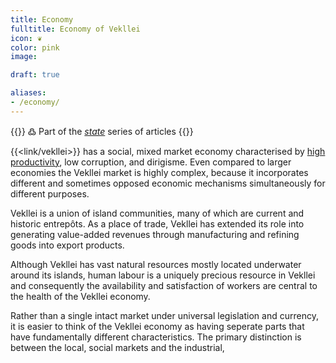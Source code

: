 ```yaml
---
title: Economy
fulltitle: Economy of Vekllei
icon: ❦
color: pink
image:

draft: true

aliases:
- /economy/
---
```

{{<note>}}
߷ Part of the *[state](/state/)* series of articles
{{</note>}}

{{<link/vekllei>}} has a social, mixed market economy characterised by [high productivity](/bulletin/productivity/), low corruption, and dirigisme. Even compared to larger economies the Vekllei market is highly complex, because it incorporates different and sometimes opposed economic mechanisms simultaneously for different purposes.

Vekllei is a union of island communities, many of which are current and historic entrepôts. As a place of trade, Vekllei has extended its role into generating value-added revenues through manufacturing and refining goods into export products.

Although Vekllei has vast natural resources mostly located underwater around its islands, human labour is a uniquely precious resource in Vekllei and consequently the availability and satisfaction of workers are central to the health of the Vekllei economy.

Rather than a single intact market under universal legislation and currency, it is easier to think of the Vekllei economy as having seperate parts that have fundamentally different characteristics. The primary distinction is between the local, social markets and the industrial,


